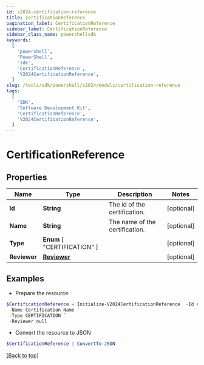 ```yaml
---
id: v2024-certification-reference
title: CertificationReference
pagination_label: CertificationReference
sidebar_label: CertificationReference
sidebar_class_name: powershellsdk
keywords:
  [
    'powershell',
    'PowerShell',
    'sdk',
    'CertificationReference',
    'V2024CertificationReference',
  ]
slug: /tools/sdk/powershell/v2024/models/certification-reference
tags:
  [
    'SDK',
    'Software Development Kit',
    'CertificationReference',
    'V2024CertificationReference',
  ]
---
```


# CertificationReference

## Properties

| Name | Type | Description | Notes |
| --- | --- | --- | --- |
| **Id** | **String** | The id of the certification. | [optional] |
| **Name** | **String** | The name of the certification. | [optional] |
| **Type** | **Enum** [ "CERTIFICATION" ] |  | [optional] |
| **Reviewer** | [**Reviewer**](reviewer) |  | [optional] |

## Examples

- Prepare the resource

```powershell
$CertificationReference = Initialize-V2024CertificationReference  -Id ef38f94347e94562b5bb8424a56397d8 `
 -Name Certification Name `
 -Type CERTIFICATION `
 -Reviewer null
```

- Convert the resource to JSON

```powershell
$CertificationReference | ConvertTo-JSON
```

[[Back to top]](#)

